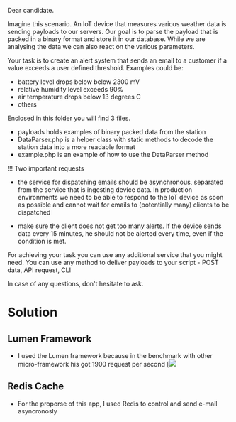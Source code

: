 Dear candidate.

Imagine this scenario. An IoT device that measures various weather data is sending payloads to our servers. Our goal is to parse the payload that is packed in a binary format and store it in our database. While we are analysing the data we can also react on the various parameters.

Your task is to create an alert system that sends an email to a customer if a value exceeds a user defined threshold. Examples could be:
- battery level drops below below 2300 mV
- relative humidity level exceeds 90%
- air temperature drops below 13 degrees C
- others

Enclosed in this folder you will find 3 files.
- payloads holds examples of binary packed data from the station
- DataParser.php is a helper class with static methods to decode the station data into a more readable format
- example.php is an example of how to use the DataParser method

!!! Two important requests
- the service for dispatching emails should be asynchronous, separated from the service that is ingesting device data. In production environments we need to be able to respond to the IoT device as soon as possible and cannot wait for emails to (potentially many) clients to be dispatched

- make sure the client does not get too many alerts. If the device sends data every 15 minutes, he should not be alerted every time, even if the condition is met.

For achieving your task you can use any additional service that you might need. You can use any method to deliver payloads to your script - POST data, API request, CLI

In case of any questions, don't hesitate to ask.

# Solution 

## Lumen Framework

- I used the Lumen framework because in the benchmark with other micro-framework his got 1900 request per second
[<img src="https://res.cloudinary.com/prra/image/upload/v1599065168/benchmark-microframework_l365r6.png">

## Redis Cache
- For the proporse of this app, I used Redis to control and send e-mail asyncronosly